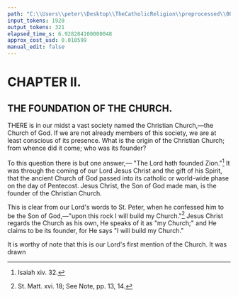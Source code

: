 ```yaml
---
path: "C:\\Users\\peter\\Desktop\\TheCatholicReligion\\preprocessed\\00031.jpg"
input_tokens: 1928
output_tokens: 321
elapsed_time_s: 6.928284100000048
approx_cost_usd: 0.010599
manual_edit: false
---
```

# CHAPTER II.

## THE FOUNDATION OF THE CHURCH.

THERE is in our midst a vast society named
the Christian Church,—the Church of
God. If we are not already members of this
society, we are at least conscious of its presence.
What is the origin of the Christian Church;
from whence did it come; who was its founder?

To this question there is but one answer,—
"The Lord hath founded Zion."[^1] It was
through the coming of our Lord Jesus Christ
and the gift of his Spirit, that the ancient
Church of God passed into its catholic or
world-wide phase on the day of Pentecost.
Jesus Christ, the Son of God made man, is
the founder of the Christian Church.

This is clear from our Lord's words to St.
Peter, when he confessed him to be the Son
of God,—"upon this rock I will build my
Church."[^2] Jesus Christ regards the Church
as his own, He speaks of it as "my Church;"
and He claims to be its founder, for He says
"I will build my Church."

It is worthy of note that this is our Lord's
first mention of the Church. It was drawn

[^1]: Isaiah xiv. 32.
[^2]: St. Matt. xvi. 18; See Note, pp. 13, 14.